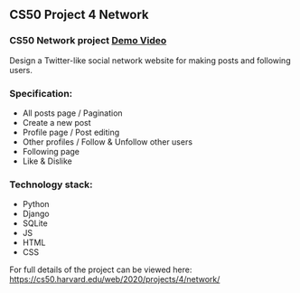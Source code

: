 ## CS50 Project 4 Network

### CS50 Network project [Demo Video](https://youtu.be/v7fKIZTdXX8)

Design a Twitter-like social network website for making posts and following users. 

### Specification:

* All posts page / Pagination
* Create a new post 
* Profile page / Post editing
* Other profiles / Follow & Unfollow other users
* Following page
* Like & Dislike

### Technology stack:

* Python
* Django
* SQLite
* JS
* HTML
* CSS

For full details of the project can be viewed here: https://cs50.harvard.edu/web/2020/projects/4/network/
